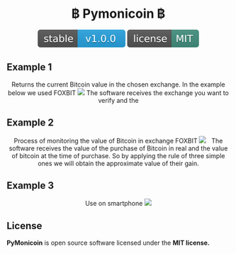 <h1 align="center">฿ Pymonicoin ฿</h1>
<p align="center">
    <img src="https://github.com/WalderlanSena/tagsGit/blob/master/pymonicoin.svg">
    <img src="https://github.com/WalderlanSena/tagsGit/blob/master/licenseMIT.svg">
</p>

<h2>Example 1</h2>
<p align="center">
    Returns the current Bitcoin value in the chosen exchange. In the example below we used FOXBIT
    <img src="https://github.com/WalderlanSena/pymonicoin/blob/master/pymonicoinInit.png">
    The software receives the exchange you want to verify and the
</p>
<h2>Example 2</h2>
<p align="center">
    Process of monitoring the value of Bitcoin in exchange FOXBIT
    <img src="https://github.com/WalderlanSena/pymonicoin/blob/master/pymonicoin.png">
    The software receives the value of the purchase of Bitcoin in real and the value of bitcoin at the time of purchase. So by applying the rule of three simple ones we will obtain the approximate value of their gain.
</p>


<h2>Example 3</h2>
<p align="center">
    Use on smartphone
    <img src="https://github.com/WalderlanSena/pymonicoin/blob/master/pymonicoinSmartfone.jpg">
</p>

## License
<b>PyMonicoin</b> is open source software licensed under the <b>MIT license.</b>
